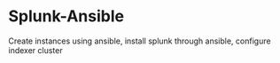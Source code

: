 # Splunk-Ansible
Create instances using ansible, install splunk through ansible, configure indexer cluster

